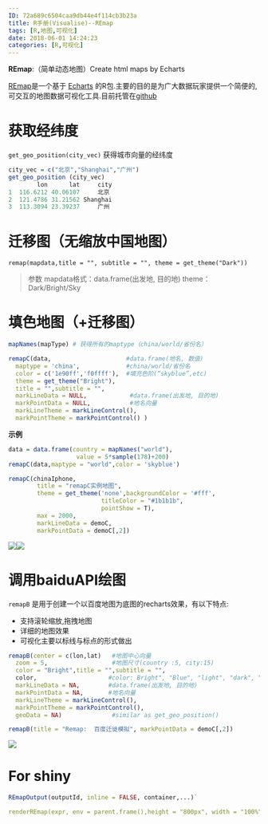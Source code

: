 ```yaml
---
ID: 72a689c6504caa9db44e4f114cb3b23a
title: R手册(Visualise)--REmap
tags: [R,地图,可视化]
date: 2018-06-01 14:24:23
categories: [R,可视化]
---
```


**REmap**:（简单动态地图）Create html maps by Echarts

[REmap](http://langdawei.com/REmap/2015/07/intro)是一个基于 [Echarts](http://echarts.baidu.com) 的R包.主要的目的是为广大数据玩家提供一个简便的,可交互的地图数据可视化工具.目前托管在[github](https://github.com/lchiffon/REmap)


<!-- more -->

# 获取经纬度

`get_geo_position(city_vec)` 获得城市向量的经纬度

```r
city_vec = c("北京","Shanghai","广州")
get_geo_position (city_vec)
        lon      lat     city
1  116.6212 40.06107     北京
2  121.4786 31.21562 Shanghai
3  113.3094 23.39237     广州
```

# 迁移图（无缩放中国地图）

`remap(mapdata,title = "", subtitle = "", theme = get_theme("Dark")) `

> 参数
> mapdata格式：data.frame(出发地, 目的地)
> theme：Dark/Bright/Sky

# 填色地图（+迁移图）

```r
mapNames(mapType) # 获得所有的maptype（china/world/省份名）

remapC(data,                     #data.frame(地名, 数值)
  maptype = 'china',             #china/world/省份名
  color = c('1e90ff','f0ffff'),  #填充色阶(“skyblue”,etc)
  theme = get_theme("Bright"),
  title = "",subtitle = "",
  markLineData = NULL,            #data.frame(出发地, 目的地)
  markPointData = NULL,           #地名向量
  markLineTheme = markLineControl(),
  markPointTheme = markPointControl() )
```
**示例**
```r
data = data.frame(country = mapNames("world"),
                   value = 5*sample(178)+200)
remapC(data,maptype = "world",color = 'skyblue')

remapC(chinaIphone,
        title = "remapC实例地图",
        theme = get_theme('none',backgroundColor = '#fff',
                          titleColor = "#1b1b1b",
                          pointShow = T),
        max = 2000,
        markLineData = demoC,
        markPointData = demoC[,2])
```
![](/images/echarts/remap_world.png)![](/images/echarts/remap_china.png)


# 调用baiduAPI绘图

`remapB` 是用于创建一个以百度地图为底图的recharts效果，有以下特点:

- 支持滚轮缩放,拖拽地图
- 详细的地图效果
- 可视化主要以标线与标点的形式做出

```r
remapB(center = c(lon,lat)   #地图中心向量
  zoom = 5,                  #地图尺寸(country :5, city:15)
  color = "Bright",title = "",subtitle = "",
  color,                    #color: Bright", "Blue", "light", "dark", "redalert", "googlelite", "grassgreen", "midnight", "pink", "darkgreen", "bluish", "grayscale", "hardedge"
  markLineData = NA,        #data.frame(出发地, 目的地)
  markPointData = NA,       #地名向量
  markLineTheme = markLineControl(),
  markPointTheme = markPointControl(),
  geoData = NA)              #similar as get_geo_position()
```

```r
remapB(title = "Remap:  百度迁徙模拟", markPointData = demoC[,2])
```

![](/images/echarts/baidumap.png)


# For shiny

```r
REmapOutput(outputId, inline = FALSE, container,...)`

renderREmap(expr, env = parent.frame(),height = "800px", width = "100%", quoted = FALSE, func = NULL)
```
